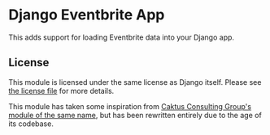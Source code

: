 Django Eventbrite App
=====================

This adds support for loading Eventbrite data into your Django app.

License
-------

This module is licensed under the same license as Django itself. Please see
[the license file](LICENSE) for more details.


This module has taken some inspiration from [Caktus Consulting Group's module
of the same name](http://bitbucket.org/copelco/django-eventbrite), but has been
rewritten entirely due to the age of its codebase.
